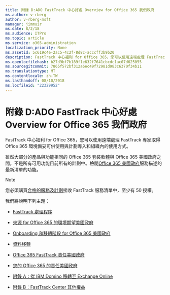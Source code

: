```yaml
---
title: 附錄 D:ADO FastTrack 中心好處 Overview for Office 365 我們政府
ms.author: v-rberg
author: v-rberg-msft
manager: jimmuir
ms.date: 8/2/18
ms.audience: ITPro
ms.topic: article
ms.service: o365-administration
localization_priority: None
ms.assetid: 5c619c4e-2ac5-4c2f-8d8c-acccff3b9b20
description: FastTrack 中心福利 for Office 365，您可以使用遠端處理 FastTrack 專家取得 Office 365 環境備妥可供使用與計劃導入和組織內的使用方式。
ms.openlocfilehash: b27d9bf7b189f1e632f7641cbcdc1ac07d625055
ms.sourcegitcommit: 7865f572bf312a6ec49f72981d983c6370f34b11
ms.translationtype: MT
ms.contentlocale: zh-TW
ms.lasthandoff: 08/10/2018
ms.locfileid: "22329952"
---
```

# <a name="appendix-d-fasttrack-center-benefit-overview-for-office-365-us-government"></a>附錄 D:ADO FastTrack 中心好處 Overview for Office 365 我們政府

FastTrack 中心福利 for Office 365，您可以使用遠端處理 FastTrack 專家取得 Office 365 環境備妥可供使用與計劃導入和組織內的使用方式。 
  
雖然大部分的產品與功能相同的 Office 365 套裝軟體與 Office 365 美國政府之間，不是所有可用功能目前所有的計劃中。檢閱[Office 365 美國政府](https://aka.ms/aboutgovcloud)服務描述的最新清單的功能。

> [!NOTE]
>您必須購買[合格的服務及計劃](eligible-services-and-plans.md)接收 FastTrack 服務清單中，至少有 50 授權。  

我們將說明下列主題：

- [FastTrack 處理程序](fasttrack-process.md)
    
- [來源 for Office 365 的環境期望美國政府](US-Gov-appendix-source-environment-expectations.md)
    
- [Onboarding 和移轉階段 for Office 365 美國政府](US-Gov-appendix-onboarding-and-migration.md)

- [資料移轉](data-migration.md)
    
- [Office 365 FastTrack 責任美國政府](US-Gov-appendix-fasttrack-responsibilities.md)
    
- [您的 Office 365 的責任美國政府](US-Gov-appendix-your-responsibilities.md)
 
- [附錄 A：從 IBM Domino 移轉至 Exchange Online](from-ibm-domino-to-exchange-online.md)
    
- [附錄 B：FastTrack Center 其他權益](fasttrack-additional-benefits.md)


